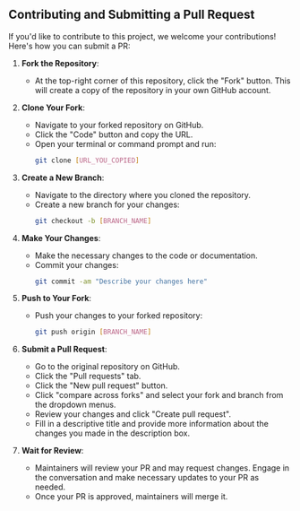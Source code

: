 ## Contributing and Submitting a Pull Request

If you'd like to contribute to this project, we welcome your contributions! Here's how you can submit a PR:

1. **Fork the Repository**:
   - At the top-right corner of this repository, click the "Fork" button. This will create a copy of the repository in your own GitHub account.

2. **Clone Your Fork**:
   - Navigate to your forked repository on GitHub.
   - Click the "Code" button and copy the URL.
   - Open your terminal or command prompt and run:
     ```bash
     git clone [URL_YOU_COPIED]
     ```

3. **Create a New Branch**:
   - Navigate to the directory where you cloned the repository.
   - Create a new branch for your changes:
     ```bash
     git checkout -b [BRANCH_NAME]
     ```

4. **Make Your Changes**:
   - Make the necessary changes to the code or documentation.
   - Commit your changes:
     ```bash
     git commit -am "Describe your changes here"
     ```

5. **Push to Your Fork**:
   - Push your changes to your forked repository:
     ```bash
     git push origin [BRANCH_NAME]
     ```

6. **Submit a Pull Request**:
   - Go to the original repository on GitHub.
   - Click the "Pull requests" tab.
   - Click the "New pull request" button.
   - Click "compare across forks" and select your fork and branch from the dropdown menus.
   - Review your changes and click "Create pull request".
   - Fill in a descriptive title and provide more information about the changes you made in the description box.

7. **Wait for Review**:
   - Maintainers will review your PR and may request changes. Engage in the conversation and make necessary updates to your PR as needed.
   - Once your PR is approved, maintainers will merge it.



